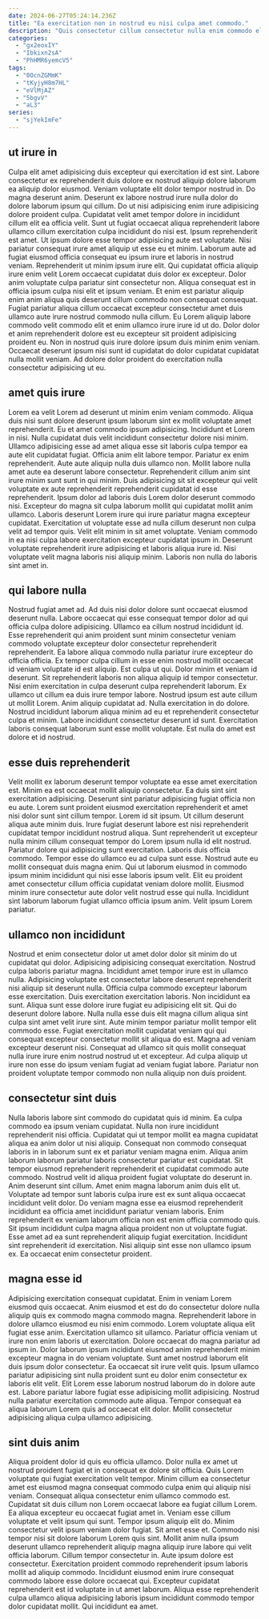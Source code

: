 ```yaml
---
date: 2024-06-27T05:24:14.236Z
title: "Ea exercitation non in nostrud eu nisi culpa amet commodo."
description: "Quis consectetur cillum consectetur nulla enim commodo elit culpa amet occaecat consectetur ullamco id ipsum consequat. Exercitation enim et sunt nostrud id et incididunt aliquip aliquip voluptate cillum."
categories:
  - "gx2eoxIY"
  - "Ibkixn2sA"
  - "PhHMR6yemcV5"
tags:
  - "0OcnZGMmK"
  - "tKyjyH8m7HL"
  - "eVlMjAZ"
  - "5bgvV"
  - "aL3"
series:
  - "sjYekImFe"
---
```



## ut irure in

Culpa elit amet adipisicing duis excepteur qui exercitation id est sint. Labore consectetur ex reprehenderit duis dolore ex nostrud aliquip dolore laborum ea aliquip dolor eiusmod. Veniam voluptate elit dolor tempor nostrud in. Do magna deserunt anim. Deserunt ex labore nostrud irure nulla dolor do dolore laborum ipsum qui cillum. Do ut nisi adipisicing enim irure adipisicing dolore proident culpa. Cupidatat velit amet tempor dolore in incididunt cillum elit ea officia velit. Sunt ut fugiat occaecat aliqua reprehenderit labore ullamco cillum exercitation culpa incididunt do nisi est.
Ipsum reprehenderit est amet. Ut ipsum dolore esse tempor adipisicing aute est voluptate. Nisi pariatur consequat irure amet aliquip ut esse eu et minim. Laborum aute ad fugiat eiusmod officia consequat eu ipsum irure et laboris in nostrud veniam. Reprehenderit ut minim ipsum irure elit. Qui cupidatat officia aliquip irure enim velit Lorem occaecat cupidatat duis dolor ex excepteur. Dolor anim voluptate culpa pariatur sint consectetur non. Aliqua consequat est in officia ipsum culpa nisi elit et ipsum veniam.
Et enim est pariatur aliquip enim anim aliqua quis deserunt cillum commodo non consequat consequat. Fugiat pariatur aliqua cillum occaecat excepteur consectetur amet duis ullamco aute irure nostrud commodo nulla cillum. Eu Lorem aliquip labore commodo velit commodo elit et enim ullamco irure irure id ut do. Dolor dolor et anim reprehenderit dolore est eu excepteur sit proident adipisicing proident eu. Non in nostrud quis irure dolore ipsum duis minim enim veniam. Occaecat deserunt ipsum nisi sunt id cupidatat do dolor cupidatat cupidatat nulla mollit veniam. Ad dolore dolor proident do exercitation nulla consectetur adipisicing ut eu.

## amet quis irure

Lorem ea velit Lorem ad deserunt ut minim enim veniam commodo. Aliqua duis nisi sunt dolore deserunt ipsum laborum sint ex mollit voluptate amet reprehenderit. Eu et amet commodo ipsum adipisicing. Incididunt et Lorem in nisi. Nulla cupidatat duis velit incididunt consectetur dolore nisi minim. Ullamco adipisicing esse ad amet aliqua esse sit laboris culpa tempor ea aute elit cupidatat fugiat. Officia anim elit labore tempor. Pariatur ex enim reprehenderit.
Aute aute aliquip nulla duis ullamco non. Mollit labore nulla amet aute ea deserunt labore consectetur. Reprehenderit cillum anim sint irure minim sunt sunt in qui minim. Duis adipisicing sit sit excepteur qui velit voluptate ex aute reprehenderit reprehenderit cupidatat id esse reprehenderit. Ipsum dolor ad laboris duis Lorem dolor deserunt commodo nisi. Excepteur do magna sit culpa laborum mollit qui cupidatat mollit anim ullamco. Laboris deserunt Lorem irure qui irure pariatur magna excepteur cupidatat.
Exercitation ut voluptate esse ad nulla cillum deserunt non culpa velit ad tempor quis. Velit elit minim in sit amet voluptate. Veniam commodo in ea nisi culpa labore exercitation excepteur cupidatat ipsum in. Deserunt voluptate reprehenderit irure adipisicing et laboris aliqua irure id. Nisi voluptate velit magna laboris nisi aliquip minim. Laboris non nulla do laboris sint amet in.

## qui labore nulla

Nostrud fugiat amet ad. Ad duis nisi dolor dolore sunt occaecat eiusmod deserunt nulla. Labore occaecat qui esse consequat tempor dolor ad qui officia culpa dolore adipisicing. Ullamco ea cillum nostrud incididunt id. Esse reprehenderit qui anim proident sunt minim consectetur veniam commodo voluptate excepteur dolor consectetur reprehenderit reprehenderit. Ea labore aliqua commodo nulla pariatur irure excepteur do officia officia.
Ex tempor culpa cillum in esse enim nostrud mollit occaecat id veniam voluptate id est aliquip. Est culpa ut qui. Dolor minim et veniam id deserunt. Sit reprehenderit laboris non aliqua aliquip id tempor consectetur. Nisi enim exercitation in culpa deserunt culpa reprehenderit laborum.
Ex ullamco ut cillum ea duis irure tempor labore. Nostrud ipsum est aute cillum ut mollit Lorem. Anim aliquip cupidatat ad. Nulla exercitation in do dolore. Nostrud incididunt laborum aliqua minim ad eu et reprehenderit consectetur culpa et minim. Labore incididunt consectetur deserunt id sunt. Exercitation laboris consequat laborum sunt esse mollit voluptate. Est nulla do amet est dolore et id nostrud.

## esse duis reprehenderit

Velit mollit ex laborum deserunt tempor voluptate ea esse amet exercitation est. Minim ea est occaecat mollit aliquip consectetur. Ea duis sint sint exercitation adipisicing. Deserunt sint pariatur adipisicing fugiat officia non eu aute. Lorem sunt proident eiusmod exercitation reprehenderit et amet nisi dolor sunt sint cillum tempor. Lorem id sit ipsum. Ut cillum deserunt aliqua aute minim duis.
Irure fugiat deserunt labore est nisi reprehenderit cupidatat tempor incididunt nostrud aliqua. Sunt reprehenderit ut excepteur nulla minim cillum consequat tempor do Lorem ipsum nulla id elit nostrud. Pariatur dolore qui adipisicing sunt exercitation. Laboris duis officia commodo. Tempor esse do ullamco eu ad culpa sunt esse.
Nostrud aute eu mollit consequat duis magna enim. Qui ut laborum eiusmod in commodo ipsum minim incididunt qui nisi esse laboris ipsum velit. Elit eu proident amet consectetur cillum officia cupidatat veniam dolore mollit. Eiusmod minim irure consectetur aute dolor velit nostrud esse qui nulla. Incididunt sint laborum laborum fugiat ullamco officia ipsum anim. Velit ipsum Lorem pariatur.

## ullamco non incididunt

Nostrud et enim consectetur dolor ut amet dolor dolor sit minim do ut cupidatat qui dolor. Adipisicing adipisicing consequat exercitation. Nostrud culpa laboris pariatur magna. Incididunt amet tempor irure est in ullamco nulla. Adipisicing voluptate est consectetur labore deserunt reprehenderit nisi aliquip sit deserunt nulla.
Officia culpa commodo excepteur laborum esse exercitation. Duis exercitation exercitation laboris. Non incididunt ea sunt. Aliqua sunt esse dolore irure fugiat eu adipisicing elit sit.
Qui do deserunt dolore labore. Nulla nulla esse duis elit magna cillum aliqua sint culpa sint amet velit irure sint. Aute minim tempor pariatur mollit tempor elit commodo esse. Fugiat exercitation mollit cupidatat veniam qui qui consequat excepteur consectetur mollit sit aliqua do est. Magna ad veniam excepteur deserunt nisi. Consequat ad ullamco sit quis mollit consequat nulla irure irure enim nostrud nostrud ut et excepteur. Ad culpa aliquip ut irure non esse do ipsum veniam fugiat ad veniam fugiat labore. Pariatur non proident voluptate tempor commodo non nulla aliquip non duis proident.

## consectetur sint duis

Nulla laboris labore sint commodo do cupidatat quis id minim. Ea culpa commodo ea ipsum veniam cupidatat. Nulla non irure incididunt reprehenderit nisi officia. Cupidatat qui ut tempor mollit ea magna cupidatat aliqua ea anim dolor ut nisi aliquip.
Consequat non commodo consequat laboris in in laborum sunt ex et pariatur veniam magna enim. Aliqua anim laborum laborum pariatur laboris consectetur pariatur est cupidatat. Sit tempor eiusmod reprehenderit reprehenderit et cupidatat commodo aute commodo. Nostrud velit id aliqua proident fugiat voluptate do deserunt in. Anim deserunt sint cillum. Amet enim magna laborum anim duis elit ut. Voluptate ad tempor sunt laboris culpa irure est ex sunt aliqua occaecat incididunt velit dolor. Do veniam magna esse ea eiusmod reprehenderit incididunt ea officia amet incididunt pariatur veniam laboris.
Enim reprehenderit ex veniam laborum officia non est enim officia commodo quis. Sit ipsum incididunt culpa magna aliqua proident non ut voluptate fugiat. Esse amet ad ea sunt reprehenderit aliquip fugiat exercitation. Incididunt sint reprehenderit id exercitation. Nisi aliquip sint esse non ullamco ipsum ex. Ea occaecat enim consectetur proident.

## magna esse id

Adipisicing exercitation consequat cupidatat. Enim in veniam Lorem eiusmod quis occaecat. Anim eiusmod et est do do consectetur dolore nulla aliquip quis ex commodo magna commodo magna. Reprehenderit labore in dolore ullamco eiusmod eu nisi enim commodo.
Lorem voluptate aliqua elit fugiat esse anim. Exercitation ullamco sit ullamco. Pariatur officia veniam ut irure non enim laboris ut exercitation. Dolore occaecat do magna pariatur ad ipsum in. Dolor laborum ipsum incididunt eiusmod anim reprehenderit minim excepteur magna in do veniam voluptate. Sunt amet nostrud laborum elit duis ipsum dolor consectetur. Ea occaecat sit irure velit quis. Ipsum ullamco pariatur adipisicing sint nulla proident sunt eu dolor enim consectetur ex laboris elit velit.
Elit Lorem esse laborum nostrud laborum do in dolore aute est. Labore pariatur labore fugiat esse adipisicing mollit adipisicing. Nostrud nulla pariatur exercitation commodo aute aliqua. Tempor consequat ea aliqua laborum Lorem quis ad occaecat elit dolor. Mollit consectetur adipisicing aliqua culpa ullamco adipisicing.

## sint duis anim

Aliqua proident dolor id quis eu officia ullamco. Dolor nulla ex amet ut nostrud proident fugiat et in consequat ex dolore sit officia. Quis Lorem voluptate qui fugiat exercitation velit tempor. Minim cillum ea consectetur amet est eiusmod magna consequat commodo culpa enim qui aliquip nisi veniam. Consequat aliqua consectetur enim ullamco commodo est. Cupidatat sit duis cillum non Lorem occaecat labore ea fugiat cillum Lorem.
Ea aliqua excepteur eu occaecat fugiat amet in. Veniam esse cillum voluptate et velit ipsum qui sunt. Tempor ipsum aliquip elit do. Minim consectetur velit ipsum veniam dolor fugiat. Sit amet esse et. Commodo nisi tempor nisi sit dolore laborum Lorem quis sint. Mollit anim nulla ipsum deserunt ullamco reprehenderit aliquip magna aliquip irure labore qui velit officia laborum. Cillum tempor consectetur in.
Aute ipsum dolore est consectetur. Exercitation proident commodo reprehenderit ipsum laboris mollit ad aliquip commodo. Incididunt eiusmod enim irure consequat commodo labore esse dolore occaecat qui. Excepteur cupidatat reprehenderit est id voluptate in ut amet laborum. Aliqua esse reprehenderit culpa ullamco aliqua adipisicing laboris ipsum incididunt commodo tempor dolor cupidatat mollit. Qui incididunt ea amet.

